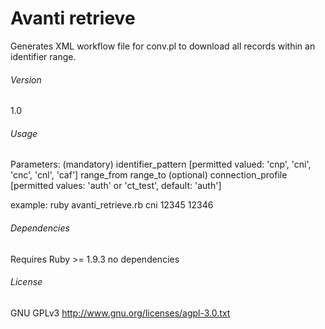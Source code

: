 # Avanti retrieve
Generates XML workflow file for conv.pl to download all records within an identifier range. 

###### Version
1.0

###### Usage
Parameters:
(mandatory)
identifier_pattern [permitted valued: 'cnp', 'cni', 'cnc', 'cnl', 'caf']
range_from
range_to
(optional)
connection_profile [permitted values: 'auth' or 'ct_test', default: 'auth']

example:
ruby avanti_retrieve.rb cni 12345 12346

###### Dependencies
Requires Ruby >= 1.9.3 
no dependencies

###### License
GNU GPLv3 http://www.gnu.org/licenses/agpl-3.0.txt